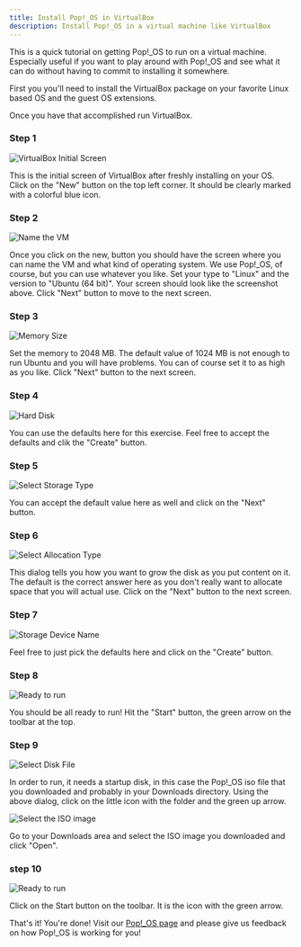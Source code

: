 ```yaml
---
title: Install Pop!_OS in VirtualBox
description: Install Pop!_OS in a virtual machine like VirtualBox
---
```


This is a quick tutorial on getting Pop!_OS to run on a virtual
machine.  Especially useful if you want to play around with Pop!_OS and see what it
can do without having to commit to installing it somewhere.

First you you'll need to install the VirtualBox package on your favorite Linux based
OS and the guest OS extensions.

Once you have that accomplished run VirtualBox.

### Step 1
![VirtualBox Initial Screen](/images/install-in-a-vm/Virtualbox-initial.png)

This is the initial screen of VirtualBox after freshly installing on your OS.  Click on the "New" button on the top left corner.  It should be clearly marked with a colorful blue icon.

### Step 2
![Name the VM](/images/install-in-a-vm/Create_VM_name.png)

Once you click on the new, button you should have the screen where you can name the VM and what kind of operating system.  We use Pop!_OS, of course, but you can use whatever you like.  Set your type to "Linux" and the version to "Ubuntu (64 bit)".  Your screen should look like the screenshot above.  Click "Next" button to move to the next screen.

### Step 3
![Memory Size](/images/install-in-a-vm/set_memory.png)

Set the memory to 2048 MB.  The default value of 1024 MB is not enough to run Ubuntu and you will have problems.  You can of course set it to as high as you like.  Click "Next" button to the next screen.

### Step 4
![Hard Disk](/images/install-in-a-vm/create_hard_disk.png)

You can use the defaults here for this exercise.  Feel free to accept the defaults and clik the "Create" button.

### Step 5
![Select Storage Type](/images/install-in-a-vm/select_virtdisk_type.png)

You can accept the default value here as well and click on the "Next" button.

### Step 6
![Select Allocation Type](/images/install-in-a-vm/storage_allocation_type.png)

This dialog tells you how you want to grow the disk as you put content on it.  The default is the correct answer here as you don't really want to allocate space that you will actual use.  Click on the "Next" button to the next screen.

### Step 7

![Storage Device Name](/images/install-in-a-vm/disk_storage_size.png)

Feel free to just pick the defaults here and click on the "Create" button.

### Step 8

![Ready to run](/images/install-in-a-vm/Ready_to_run.png)

You should be all ready to run!  Hit the "Start" button, the green arrow on the toolbar at the top.

### Step 9

![Select Disk File](/images/install-in-a-vm/select_startup_disk.png)

In order to run, it needs a startup disk, in this case the Pop!_OS iso file that you downloaded and probably in your Downloads directory.  Using the above dialog, click on the little icon with the folder and the green up arrow.


![Select the ISO image](/images/install-in-a-vm/select_diskfile_dialog.png)

Go to your Downloads area and select the ISO image you downloaded and click "Open".

### step 10

![Ready to run](/images/install-in-a-vm/Feady_to_run.png)

Click on the Start button on the toolbar. It is the icon with the green arrow.

That's it!  You're done!  Visit our [Pop!_OS page](http://pop.system76.com/) and please give us feedback on how Pop!_OS is working for you!

